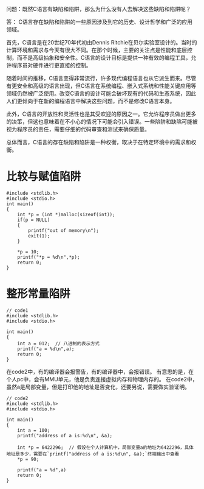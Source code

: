 问题：既然C语言有缺陷和陷阱，那么为什么没有人去解决这些缺陷和陷阱呢？

答：
C语言存在缺陷和陷阱的一些原因涉及到它的历史、设计哲学和广泛的应用领域。

首先，C语言是在20世纪70年代初由Dennis Ritchie在贝尔实验室设计的。当时的计算环境和需求与今天有很大不同。在那个时候，主要的关注点是性能和底层控制，而不是高级抽象和安全性。C语言的设计目标是提供一种有效的编程工具，允许程序员对硬件进行更直接的控制。

随着时间的推移，C语言变得非常流行，许多现代编程语言也从它派生而来。尽管有更安全和高级的语言出现，但C语言在系统编程、嵌入式系统和性能关键应用等领域仍然被广泛使用。改变C语言的设计可能会破坏现有的代码和生态系统，因此人们更倾向于在新的编程语言中解决这些问题，而不是修改C语言本身。

此外，C语言的开放性和灵活性也是其受欢迎的原因之一。它允许程序员做出更多的决策，但这也意味着在不小心的情况下可能会引入错误。一些陷阱和缺陷可能被视为程序员的责任，需要仔细的代码审查和测试来确保质量。

总体而言，C语言的存在缺陷和陷阱是一种权衡，取决于在特定环境中的需求和权衡。

# 比较与赋值陷阱
```
#include <stdlib.h>
#include <stdio.h>
int main()
{
	int *p = (int *)malloc(sizeof(int));
	if(p = NULL)
	{
		printf("out of memory\n");
		exit(1);
	}

	*p = 10;
	printf("*p = %d\n",*p);
	return 0;
}
```

# 整形常量陷阱
```
// code1
#include <stdlib.h>
#include <stdio.h>

int main()
{
	int a = 012;  // 八进制的表示方式
	printf("a = %d\n",a);
	return 0;
}
```

在code2中，有的编译器会报警告，有的编译器中，会报错误。
有意思的是，在个人pc中，会有MMU单元，他是负责连接虚拟内存和物理内存的。
在code2中，虽然a是局部变量，但是打印他的地址是否变化，还要另说，需要做实验证明。
```
// code2
#include <stdlib.h>
#include <stdio.h>

int main()
{
	int a = 100;
	printf("address of a is:%d\n", &a);

	int *p = 6422296;  // 假设在个人计算机中，局部变量a的地址为6422296，具体地址是多少，需要在`printf("address of a is:%d\n", &a);`终端输出中查看
	*p = 90;
	
	printf("a = %d",a)
	return 0;
}
```


